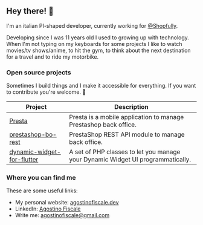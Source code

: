 ## Hey there! 👋 

I'm an italian PI-shaped developer, currently working for [@Shopfully](https://shopfully.com/).

Developing since I was 11 years old I used to growing up with technology. When I'm not typing on my keyboards for some projects I like to watch movies/tv shows/anime, to hit the gym, to think about the next destination for a travel and to ride my motorbike.

### Open source projects

Sometimes I build things and I make it accessible for everything. If you want to contribute you're welcome. 🚀

| **Project** | **Description** |
| - | - |
| [Presta](https://github.com/agostinofiscale/presta) | Presta is a mobile application to manage Prestashop back office. |
| [prestashop-bo-rest](https://github.com/agostinofiscale/prestashop-bo-rest) |PrestaShop REST API module to manage back office. |
| [dynamic-widget-for-flutter](https://github.com/agostinofiscale/dynamic-widget-for-flutter) | A set of PHP classes to let you manage your Dynamic Widget UI programmatically. |

### Where you can find me

These are some useful links:

- My personal website: [agostinofiscale.dev](https://agostinofiscale.dev/)
- LinkedIn: [Agostino Fiscale](https://twitter.com/matthieunapoli)
- Write me: [agostinofiscale@gmail.com](mailto:agostinofiscale@gmail.com)
